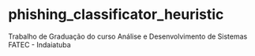 # phishing_classificator_heuristic
Trabalho de Graduação do curso Análise e Desenvolvimento de Sistemas FATEC - Indaiatuba
